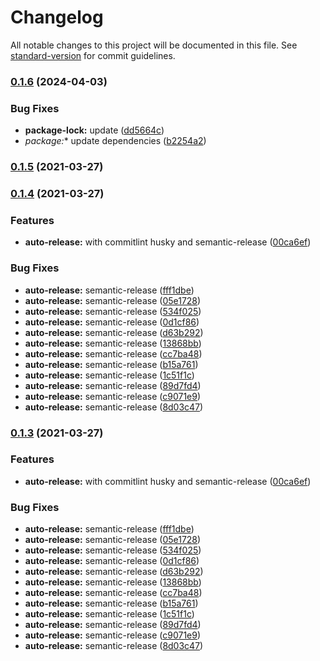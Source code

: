 # Changelog

All notable changes to this project will be documented in this file. See [standard-version](https://github.com/conventional-changelog/standard-version) for commit guidelines.

### [0.1.6](https://github.com/allyourdate-team/moncash-node.js/compare/v0.1.5...v0.1.6) (2024-04-03)


### Bug Fixes

* **package-lock:** update ([dd5664c](https://github.com/allyourdate-team/moncash-node.js/commit/dd5664c3203f5ca20a3d411731d16903a4e7bcec))
* **package*:** update dependencies ([b2254a2](https://github.com/allyourdate-team/moncash-node.js/commit/b2254a224cbe12f2bcd29a78fa85e8f3ef3f17fb))

### [0.1.5](https://github.com/allyourdate-team/moncash-node.js/compare/v0.1.4...v0.1.5) (2021-03-27)

### [0.1.4](https://github.com/allyourdate-team/moncash-node.js/compare/v0.1.2...v0.1.4) (2021-03-27)


### Features

* **auto-release:** with commitlint husky and semantic-release ([00ca6ef](https://github.com/allyourdate-team/moncash-node.js/commit/00ca6ef9f12604ed3932203bae84184e203ede12))


### Bug Fixes

* **auto-release:** semantic-release ([fff1dbe](https://github.com/allyourdate-team/moncash-node.js/commit/fff1dbe0cc78fd6809ad9ac65fa15d9714faf1f6))
* **auto-release:** semantic-release ([05e1728](https://github.com/allyourdate-team/moncash-node.js/commit/05e17280e318951a3ad134dd124a5bc7f19cdfda))
* **auto-release:** semantic-release ([534f025](https://github.com/allyourdate-team/moncash-node.js/commit/534f0252d0f32720efa14e4b6a6487111a879e18))
* **auto-release:** semantic-release ([0d1cf86](https://github.com/allyourdate-team/moncash-node.js/commit/0d1cf86dec2e6ff31a2f56ed9464c6ebf299754e))
* **auto-release:** semantic-release ([d63b292](https://github.com/allyourdate-team/moncash-node.js/commit/d63b292908b53c867df548f4051b6f36b5fd2164))
* **auto-release:** semantic-release ([13868bb](https://github.com/allyourdate-team/moncash-node.js/commit/13868bbfa1a8d822714cad71a85cb8e38a22fcb3))
* **auto-release:** semantic-release ([cc7ba48](https://github.com/allyourdate-team/moncash-node.js/commit/cc7ba4806753c9e8d8cdac252ae82de4006bde47))
* **auto-release:** semantic-release ([b15a761](https://github.com/allyourdate-team/moncash-node.js/commit/b15a761e1350bb189b36d6b1ff71b2a3d8b61f05))
* **auto-release:** semantic-release ([1c51f1c](https://github.com/allyourdate-team/moncash-node.js/commit/1c51f1c31ad210170a48ccd5a156d4a45399fe2b))
* **auto-release:** semantic-release ([89d7fd4](https://github.com/allyourdate-team/moncash-node.js/commit/89d7fd4513a6d662159b1c0b3d743d8c1f7852b7))
* **auto-release:** semantic-release ([c9071e9](https://github.com/allyourdate-team/moncash-node.js/commit/c9071e94081293ab5d64313f63252b9544bc85dc))
* **auto-release:** semantic-release ([8d03c47](https://github.com/allyourdate-team/moncash-node.js/commit/8d03c4757c559f2ba0f347a4ed1a0101f0f2090b))

### [0.1.3](https://github.com/allyourdate-team/moncash-node.js/compare/v0.1.2...v0.1.3) (2021-03-27)


### Features

* **auto-release:** with commitlint husky and semantic-release ([00ca6ef](https://github.com/allyourdate-team/moncash-node.js/commit/00ca6ef9f12604ed3932203bae84184e203ede12))


### Bug Fixes

* **auto-release:** semantic-release ([fff1dbe](https://github.com/allyourdate-team/moncash-node.js/commit/fff1dbe0cc78fd6809ad9ac65fa15d9714faf1f6))
* **auto-release:** semantic-release ([05e1728](https://github.com/allyourdate-team/moncash-node.js/commit/05e17280e318951a3ad134dd124a5bc7f19cdfda))
* **auto-release:** semantic-release ([534f025](https://github.com/allyourdate-team/moncash-node.js/commit/534f0252d0f32720efa14e4b6a6487111a879e18))
* **auto-release:** semantic-release ([0d1cf86](https://github.com/allyourdate-team/moncash-node.js/commit/0d1cf86dec2e6ff31a2f56ed9464c6ebf299754e))
* **auto-release:** semantic-release ([d63b292](https://github.com/allyourdate-team/moncash-node.js/commit/d63b292908b53c867df548f4051b6f36b5fd2164))
* **auto-release:** semantic-release ([13868bb](https://github.com/allyourdate-team/moncash-node.js/commit/13868bbfa1a8d822714cad71a85cb8e38a22fcb3))
* **auto-release:** semantic-release ([cc7ba48](https://github.com/allyourdate-team/moncash-node.js/commit/cc7ba4806753c9e8d8cdac252ae82de4006bde47))
* **auto-release:** semantic-release ([b15a761](https://github.com/allyourdate-team/moncash-node.js/commit/b15a761e1350bb189b36d6b1ff71b2a3d8b61f05))
* **auto-release:** semantic-release ([1c51f1c](https://github.com/allyourdate-team/moncash-node.js/commit/1c51f1c31ad210170a48ccd5a156d4a45399fe2b))
* **auto-release:** semantic-release ([89d7fd4](https://github.com/allyourdate-team/moncash-node.js/commit/89d7fd4513a6d662159b1c0b3d743d8c1f7852b7))
* **auto-release:** semantic-release ([c9071e9](https://github.com/allyourdate-team/moncash-node.js/commit/c9071e94081293ab5d64313f63252b9544bc85dc))
* **auto-release:** semantic-release ([8d03c47](https://github.com/allyourdate-team/moncash-node.js/commit/8d03c4757c559f2ba0f347a4ed1a0101f0f2090b))
